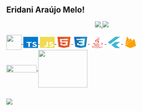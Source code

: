 ## Eridani Araújo Melo!
<div align="center">
  <a href="https://github.com/eridanimelo">
  <img height="150em" src="https://github-readme-stats.vercel.app/api?username=eridanimelo&show_icons=true&theme=noctis_minimus&include_all_commits=true&count_private=true"/>
  <img height="150em" src="https://github-readme-stats.vercel.app/api/top-langs/?username=eridanimelo&layout=compact&langs_count=10&theme=noctis_minimus"/>
</div>


<div style="display: inline_block"><br>
  <img align="center" height="40" width="40" src="https://angular.io/assets/images/logos/angular/angular.svg">
  <img align="center" height="30" width="40" src="https://raw.githubusercontent.com/devicons/devicon/master/icons/typescript/typescript-plain.svg">
   <img align="center" alter="JAVASCRIPT" height="30" width="40" src="https://raw.githubusercontent.com/devicons/devicon/master/icons/javascript/javascript-plain.svg">
  <img align="center" height="30" width="40" src="https://raw.githubusercontent.com/devicons/devicon/master/icons/html5/html5-original.svg">
  <img align="center" height="30" width="40" src="https://raw.githubusercontent.com/devicons/devicon/master/icons/css3/css3-original.svg">
  <img align="center" height="30" width="40" src="https://raw.githubusercontent.com/devicons/devicon/master/icons/java/java-plain.svg">
  <img align="center" height="30" width="40" src="https://raw.githubusercontent.com/devicons/devicon/master/icons/flutter/flutter-plain.svg"> 
  <img align="center" height="30" width="40" src="https://raw.githubusercontent.com/devicons/devicon/master/icons/firebase/firebase-plain.svg"> 
  

</div>
  
  <div style="display: inline_block">
    <img align="center" height="20" width="80" src="https://upload.wikimedia.org/wikipedia/commons/thumb/4/44/Spring_Framework_Logo_2018.svg/245px-Spring_Framework_Logo_2018.svg.png">  
    <img align="center" height="100" width="130" src="https://hibernate.org/images/hibernate-logo.svg">  
  </div>
  
  ##
 
<div> 
  <a href="https://www.linkedin.com/in/eridanimelo/" target="_blank"><img src="https://img.shields.io/badge/-LinkedIn-%230077B5?style=for-the-badge&logo=linkedin&logoColor=white" target="_blank"></a> 
</div>
 
  
  
